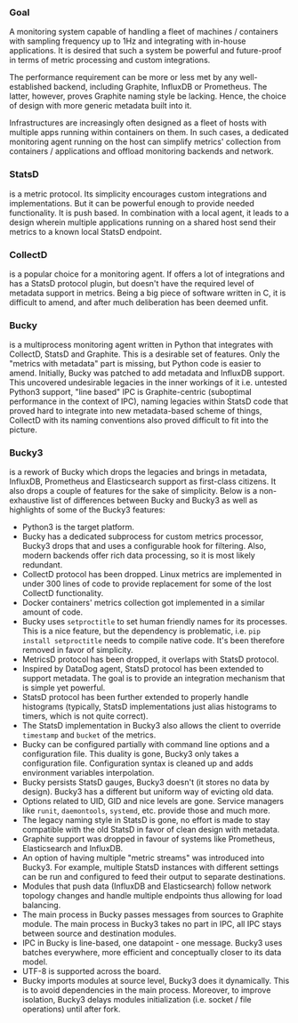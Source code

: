 


### Goal

A monitoring system capable of handling a fleet of machines / containers with sampling
frequency up to 1Hz and integrating with in-house applications. It is desired that such
a system be powerful and future-proof in terms of metric processing and custom integrations.

The performance requirement can be more or less met by any well-established backend,
including Graphite, InfluxDB or Prometheus. The latter, however, proves Graphite naming
style be lacking. Hence, the choice of design with more generic metadata built into it.

Infrastructures are increasingly often designed as a fleet of hosts with multiple apps
running within containers on them. In such cases, a dedicated monitoring agent running
on the host can simplify metrics' collection from containers / applications and offload
monitoring backends and network.



### StatsD

is a metric protocol. Its simplicity encourages custom integrations and implementations.
But it can be powerful enough to provide needed functionality. It is push based.
In combination with a local agent, it leads to a design wherein multiple applications
running on a shared host send their metrics to a known local StatsD endpoint.



### CollectD

is a popular choice for a monitoring agent. If offers a lot of integrations and has
a StatsD protocol plugin, but doesn't have the required level of metadata support in
metrics. Being a big piece of software written in C, it is difficult to amend, and after
much deliberation has been deemed unfit.



### Bucky

is a multiprocess monitoring agent written in Python that integrates with CollectD,
StatsD and Graphite. This is a desirable set of features. Only the "metrics with metadata"
part is missing, but Python code is easier to amend. Initially, Bucky was patched to add
metadata and InfluxDB support. This uncovered undesirable legacies in the inner workings of it
i.e. untested Python3 support, "line based" IPC is Graphite-centric (suboptimal performance
in the context of IPC), naming legacies within StatsD code that proved hard to integrate
into new metadata-based scheme of things, CollectD with its naming conventions also proved
difficult to fit into the picture.



### Bucky3

is a rework of Bucky which drops the legacies and brings in metadata, InfluxDB, Prometheus
and Elasticsearch support as first-class citizens. It also drops a couple of features for
the sake of simplicity. Below is a non-exhaustive list of differences between Bucky
and Bucky3 as well as highlights of some of the Bucky3 features:

* Python3 is the target platform. 
* Bucky has a dedicated subprocess for custom metrics processor, Bucky3 drops that
and uses a configurable hook for filtering. Also, modern backends offer rich data
processing, so it is most likely redundant.
* CollectD protocol has been dropped. Linux metrics are implemented in under 300 lines
of code to provide replacement for some of the lost CollectD functionality.
* Docker containers' metrics collection got implemented in a similar amount of code.
* Bucky uses `setproctitle` to set human friendly names for its processes. This is a nice
feature, but the dependency is problematic, i.e. `pip install setproctitle` needs to
compile native code. It's been therefore removed in favor of simplicity.
* MetricsD protocol has been dropped, it overlaps with StatsD protocol.
* Inspired by DataDog agent, StatsD protocol has been extended to support metadata.
The goal is to provide an integration mechanism that is simple yet powerful.
* StatsD protocol has been further extended to properly handle histograms (typically,
StatsD implementations just alias histograms to timers, which is not quite correct).
* The StatsD implementation in Bucky3 also allows the client to override `timestamp`
and `bucket` of the metrics.
* Bucky can be configured partially with command line options and a configuration file.
This duality is gone, Bucky3 only takes a configuration file. Configuration syntax is
cleaned up and adds environment variables interpolation.
* Bucky persists StatsD gauges, Bucky3 doesn't (it stores no data by design). Bucky3 has
a different but uniform way of evicting old data.
* Options related to UID, GID and nice levels are gone. Service managers like `runit`,
`daemontools`, `systemd`, etc. provide those and much more.
* The legacy naming style in StatsD is gone, no effort is made to stay compatible with
the old StatsD in favor of clean design with metadata.
* Graphite support was dropped in favour of systems like Prometheus, Elasticsearch
and InfluxDB.
* An option of having multiple "metric streams" was introduced into Bucky3. For example,
multiple StatsD instances with different settings can be run and configured to feed their
output to separate destinations.
* Modules that push data (InfluxDB and Elasticsearch) follow network topology
changes and handle multiple endpoints thus allowing for load balancing.
* The main process in Bucky passes messages from sources to Graphite module. The main
process in Bucky3 takes no part in IPC, all IPC stays between source and destination
modules.
* IPC in Bucky is line-based, one datapoint - one message. Bucky3 uses batches
everywhere, more efficient and conceptually closer to its data model.
* UTF-8 is supported across the board.
* Bucky imports modules at source level, Bucky3 does it dynamically. This is to avoid
dependencies in the main process. Moreover, to improve isolation, Bucky3 delays modules
initialization (i.e. socket / file operations) until after fork.
